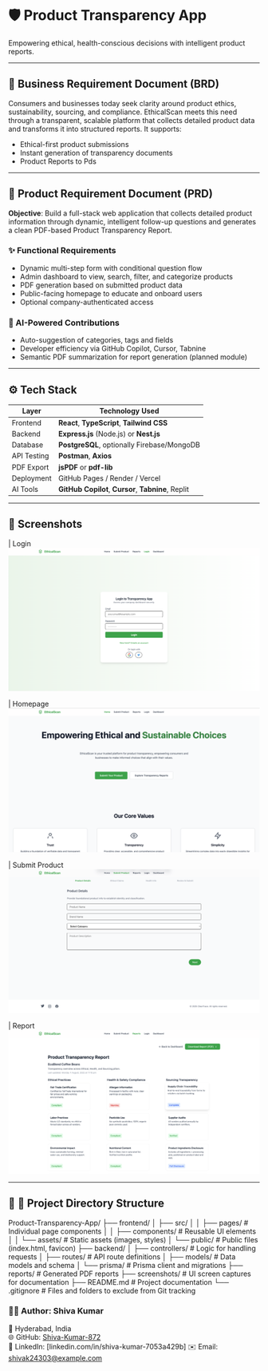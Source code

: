 
# 🛡️ Product Transparency App

Empowering ethical, health-conscious decisions with intelligent product reports.

---

## 📄 Business Requirement Document (BRD)

Consumers and businesses today seek clarity around product ethics, sustainability, sourcing, and compliance. EthicalScan meets this need through a transparent, scalable platform that collects detailed product data and transforms it into structured reports. It supports:

- Ethical-first product submissions
- Instant generation of transparency documents
- Product Reports to Pds

---

## 🎯 Product Requirement Document (PRD)

**Objective**: Build a full-stack web application that collects detailed product information through dynamic, intelligent follow-up questions and generates a clean PDF-based Product Transparency Report.

### ✨ Functional Requirements

- Dynamic multi-step form with conditional question flow
- Admin dashboard to view, search, filter, and categorize products
- PDF generation based on submitted product data
- Public-facing homepage to educate and onboard users
- Optional company-authenticated access

### 🧠 AI-Powered Contributions

- Auto-suggestion of categories, tags and fields
- Developer efficiency via GitHub Copilot, Cursor, Tabnine
- Semantic PDF summarization for report generation (planned module)

---

## ⚙️ Tech Stack

| Layer        | Technology Used                            |
| ------------ | ------------------------------------------- |
| Frontend     | **React**, **TypeScript**, **Tailwind CSS** |
| Backend      | **Express.js** (Node.js) or **Nest.js**     |
| Database     | **PostgreSQL**, optionally Firebase/MongoDB |
| API Testing  | **Postman**, **Axios**                      |
| PDF Export   | **jsPDF** or **pdf-lib**                    |
| Deployment   | GitHub Pages / Render / Vercel              |
| AI Tools     | **GitHub Copilot**, **Cursor**, **Tabnine**, Replit |

---

## 📸 Screenshots

 | Login
 ![Login](https://github.com/Shiva-Kumar-872/Product-Transparency-App/blob/master/LogIn%20page.png?raw=true)

| Homepage
 ![Homepage](https://github.com/Shiva-Kumar-872/Product-Transparency-App/blob/master/HomePage.png?raw=true) 

| Submit Product
 ![Submit Product](https://github.com/Shiva-Kumar-872/Product-Transparency-App/blob/master/Submit%20Product%20Page.png?raw=true)

| Report
 ![Report](https://github.com/Shiva-Kumar-872/Product-Transparency-App/blob/master/Reports%20Page.png?raw=true)


---


## 📁 📁 Project Directory Structure


Product-Transparency-App/
├── frontend/
│   ├── src/
│   │   ├── pages/         # Individual page components
│   │   ├── components/    # Reusable UI elements
│   │   └── assets/        # Static assets (images, styles)
│   └── public/            # Public files (index.html, favicon)
├── backend/
│   ├── controllers/       # Logic for handling requests
│   ├── routes/            # API route definitions
│   ├── models/            # Data models and schema
│   └── prisma/            # Prisma client and migrations
├── reports/               # Generated PDF reports
├── screenshots/           # UI screen captures for documentation
├── README.md              # Project documentation
└── .gitignore             # Files and folders to exclude from Git tracking


### 👨‍💻 Author: Shiva Kumar

📍 Hyderabad, India  
🌐 GitHub: [Shiva-Kumar-872](https://github.com/Shiva-Kumar-872)  
💬 LinkedIn: [linkedin.com/in/shiva-kumar-7053a429b] 
✉️ Email: shivak24303@example.com 

